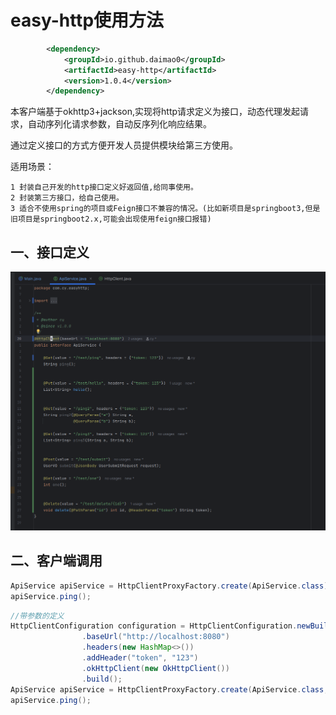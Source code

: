 # easy-http使用方法
```xml
        <dependency>
            <groupId>io.github.daimao0</groupId>
            <artifactId>easy-http</artifactId>
            <version>1.0.4</version>
        </dependency>
```
本客户端基于okhttp3+jackson,实现将http请求定义为接口，动态代理发起请求，自动序列化请求参数，自动反序列化响应结果。

通过定义接口的方式方便开发人员提供模块给第三方使用。

适用场景：

    1 封装自己开发的http接口定义好返回值,给同事使用。
    2 封装第三方接口，给自己使用。
    3 适合不使用spring的项目或Feign接口不兼容的情况。(比如新项目是springboot3,但是旧项目是springboot2.x,可能会出现使用feign接口报错)

## 一、接口定义

![应用案例](/assert/swappy-20250829_164627.png)

## 二、客户端调用

```java
ApiService apiService = HttpClientProxyFactory.create(ApiService.class);
apiService.ping();
```

```java
//带参数的定义
HttpClientConfiguration configuration = HttpClientConfiguration.newBuilder()
                .baseUrl("http://localhost:8080")
                .headers(new HashMap<>())
                .addHeader("token", "123")
                .okHttpClient(new OkHttpClient())
                .build();
ApiService apiService = HttpClientProxyFactory.create(ApiService.class, configuration);
apiService.ping();
```